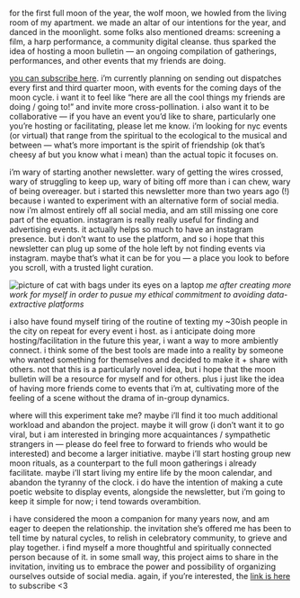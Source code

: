 for the first full moon of the year, the wolf moon, we howled from the living room of my apartment. we made an altar of our intentions for the year, and danced in the moonlight. some folks also mentioned dreams: screening a film, a harp performance, a community digital cleanse. thus sparked the idea of hosting a moon bulletin — an ongoing compilation of gatherings, performances, and other events that my friends are doing.

[you can subscribe here](https://buttondown.com/moon-bulletin). i’m currently planning on sending out dispatches every first and third quarter moon, with events for the coming days of the moon cycle. i want it to feel like “here are all the cool things my friends are doing / going to!” and invite more cross-pollination. i also want it to be collaborative — if you have an event you’d like to share, particularly one you’re hosting or facilitating, please let me know. i’m looking for nyc events (or virtual) that range from the spiritual to the ecological to the musical and between — what’s more important is the spirit of friendship (ok that’s cheesy af but you know what i mean) than the actual topic it focuses on.

i’m wary of starting another newsletter. wary of getting the wires crossed, wary of struggling to keep up, wary of biting off more than i can chew, wary of being overeager. but i started this newsletter more than two years ago (!) because i wanted to experiment with an alternative form of social media. now i’m almost entirely off all social media, and am still missing one core part of the equation. instagram is really really useful for finding and advertising events. it actually helps so much to have an instagram presence. but i don’t want to use the platform, and so i hope that this newsletter can plug up some of the hole left by not finding events via instagram. maybe that’s what it can be for you — a place you look to before you scroll, with a trusted light curation.

![picture of cat with bags under its eyes on a laptop](https://d2w9rnfcy7mm78.cloudfront.net/18951557/original_1e20b7142b4b7da05844f4e70a09f64f.jpg?1668268852?bc=0)
*me after creating more work for myself in order to pusue my ethical commitment to avoiding data-extractive platforms*

i also have found myself tiring of the routine of texting my ~30ish people in the city on repeat for every event i host. as i anticipate doing more hosting/facilitation in the future this year, i want a way to more ambiently connect. i think some of the best tools are made into a reality by someone who wanted something for themselves and decided to make it + share with others. not that this is a particularly novel idea, but i hope that the moon bulletin will be a resource for myself and for others. plus i just like the idea of having more friends come to events that i’m at, cultivating more of the feeling of a scene without the drama of in-group dynamics.

where will this experiment take me? maybe i’ll find it too much additional workload and abandon the project. maybe it will grow (i don’t want it to go viral, but i am interested in bringing more acquaintances / sympathetic strangers in — please do feel free to forward to friends who would be interested) and become a larger initiative. maybe i’ll start hosting group new moon rituals, as a counterpart to the full moon gatherings i already facilitate. maybe i’ll start living my entire life by the moon calendar, and abandon the tyranny of the clock. i do have the intention of making a cute poetic website to display events, alongside the newsletter, but i’m going to keep it simple for now; i tend towards overambition.

i have considered the moon a companion for many years now, and am eager to deepen the relationship. the invitation she’s offered me has been to tell time by natural cycles, to relish in celebratory community, to grieve and play together. i find myself a more thoughtful and spiritually connected person because of it. in some small way, this project aims to share in the invitation, inviting us to embrace the power and possibility of organizing ourselves outside of social media. again, if you’re interested, the [link is here](https://buttondown.com/moon-bulletin) to subscribe <3